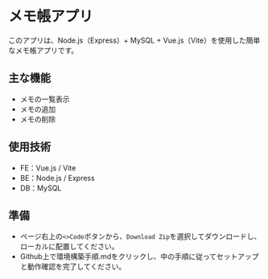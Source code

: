 # メモ帳アプリ

このアプリは、Node.js（Express）+ MySQL + Vue.js（Vite）を使用した簡単なメモ帳アプリです。

## 主な機能
- メモの一覧表示
- メモの追加
- メモの削除

## 使用技術
- FE：Vue.js / Vite
- BE：Node.js / Express
- DB：MySQL

## 準備

- ページ右上の`<>Code`ボタンから、`Download Zip`を選択してダウンロードし、ローカルに配置してください。
- Github上で環境構築手順.mdをクリックし、中の手順に従ってセットアップと動作確認を完了してください。
